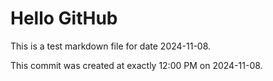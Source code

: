 # Hello GitHub
This is a test markdown file for date 2024-11-08.

This commit was created at exactly 12:00 PM on 2024-11-08.
